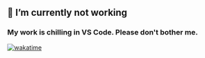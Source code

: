 ## 🔭 I’m currently not working

### My work is chilling in VS Code. Please don't bother me.

[![wakatime](https://wakatime.com/badge/user/4a18cde4-36c7-4b31-a6d0-c76827584531.svg)](https://wakatime.com/@4a18cde4-36c7-4b31-a6d0-c76827584531)

<!--
**rhythmikkk/rhythmikkk** is a ✨ _special_ ✨ repository because its `README.md` (this file) appears on your GitHub profile.

Here are some ideas to get you started:

- 🔭 I’m currently working on ...
- 🌱 I’m currently learning ...
- 👯 I’m looking to collaborate on ...
- 🤔 I’m looking for help with ...
- 💬 Ask me about ...
- 📫 How to reach me: ...
- 😄 Pronouns: ...
- ⚡ Fun fact: ...
-->

